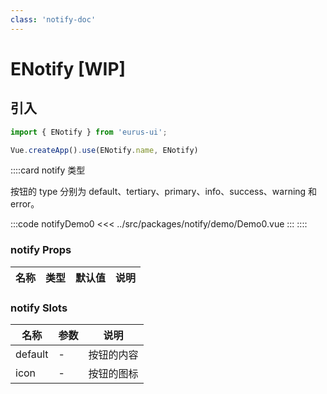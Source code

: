 ```yaml
---
class: 'notify-doc'
---
```

# ENotify [WIP]

## 引入

```javascript
import { ENotify } from 'eurus-ui';

Vue.createApp().use(ENotify.name, ENotify)
```
::::card  notify 类型

按钮的 type 分别为 default、tertiary、primary、info、success、warning 和 error。

:::code notifyDemo0
<<< ../src/packages/notify/demo/Demo0.vue
:::
::::

### notify Props

| 名称 | 类型 | 默认值 | 说明 |
| --- | --- | --- | --- |



###  notify Slots

| 名称    | 参数 | 说明       |
| ------- | ---- | ---------- |
| default | -    | 按钮的内容 |
| icon    | -    | 按钮的图标 |
